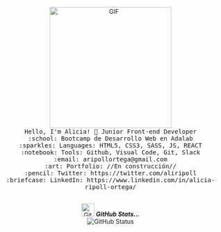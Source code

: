 
<p align="center">
<img alt="GIF" src="https://github.com/arsentieva/arsentieva/blob/main/code.gif?raw=true" height="280" />
  <br>
  <samp>
    Hello, I'm Alicia! 👋
    Junior Front-end Developer<br>
    :school: Bootcamp de Desarrollo Web en Adalab <br>
    :sparkles: Languages: HTML5, CSS3, SASS, JS, REACT <br>
    :notebook: Tools: Github, Visual Code, Git, Slack <br>
    :email:	aripollortega@gmail.com <br>
    :art: Portfolio: //En construcción// <br>
    :pencil: Twitter: https://twitter.com/aliripoll <br>
    :briefcase: LinkedIn: https://www.linkedin.com/in/alicia-ripoll-ortega/ <br>
    <br>
    
<p align="center">
<img src="https://media.giphy.com/media/8UHRm5oY4k4FDxq5QG/giphy.gif" width="30px" alt="GitHub-Status"/>&nbsp;<i><b>GitHub Stats...</b></i><br>
<img src="https://github-readme-stats.vercel.app/api?username=Aliripoll&count_private=false&show_icons=true&theme=great-gatsby" alt="GitHub Status"/>
</p>
  </samp>
</p>

